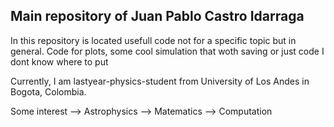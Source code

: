 ## Main repository of Juan Pablo Castro Idarraga

In this repository is located usefull code not for a specific topic but in general. 
Code for plots, some cool simulation that woth saving or just code I dont know where to put

Currently, I am lastyear-physics-student from University of Los Andes in Bogota, Colombia. 

Some interest
--> Astrophysics 
--> Matematics
--> Computation
